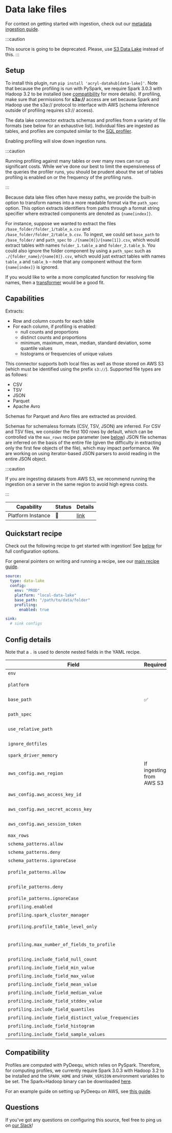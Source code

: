 # Data lake files

For context on getting started with ingestion, check out our [metadata ingestion guide](../README.md).

:::caution

This source is going to be deprecated. Please, use [S3 Data Lake](./s3_data_lake.md) instead of this.
:::

## Setup

To install this plugin, run `pip install 'acryl-datahub[data-lake]'`. Note that because the profiling is run with PySpark, we require Spark 3.0.3 with Hadoop 3.2 to be installed (see [compatibility](#compatibility) for more details). If profiling, make sure that permissions for **s3a://** access are set because Spark and Hadoop use the s3a:// protocol to interface with AWS (schema inference outside of profiling requires s3:// access).

The data lake connector extracts schemas and profiles from a variety of file formats (see below for an exhaustive list).
Individual files are ingested as tables, and profiles are computed similar to the [SQL profiler](./sql_profiles.md).

Enabling profiling will slow down ingestion runs.

:::caution

Running profiling against many tables or over many rows can run up significant costs.
While we've done our best to limit the expensiveness of the queries the profiler runs, you
should be prudent about the set of tables profiling is enabled on or the frequency
of the profiling runs.

:::

Because data lake files often have messy paths, we provide the built-in option to transform names into a more readable format via the `path_spec` option. This option extracts identifiers from paths through a format string specifier where extracted components are denoted as `{name[index]}`.

For instance, suppose we wanted to extract the files `/base_folder/folder_1/table_a.csv` and `/base_folder/folder_2/table_b.csv`. To ingest, we could set `base_path` to `/base_folder/` and `path_spec` to `./{name[0]}/{name[1]}.csv`, which would extract tables with names `folder_1.table_a` and `folder_2.table_b`. You could also ignore the folder component by using a `path_spec` such as `./{folder_name}/{name[0]}.csv`, which would just extract tables with names `table_a` and `table_b` – note that any component without the form `{name[index]}` is ignored.

If you would like to write a more complicated function for resolving file names, then a [transformer](../transformers.md) would be a good fit.

## Capabilities

Extracts:

- Row and column counts for each table
- For each column, if profiling is enabled:
  - null counts and proportions
  - distinct counts and proportions
  - minimum, maximum, mean, median, standard deviation, some quantile values
  - histograms or frequencies of unique values

This connector supports both local files as well as those stored on AWS S3 (which must be identified using the prefix `s3://`). Supported file types are as follows:

- CSV
- TSV
- JSON
- Parquet
- Apache Avro

Schemas for Parquet and Avro files are extracted as provided.

Schemas for schemaless formats (CSV, TSV, JSON) are inferred. For CSV and TSV files, we consider the first 100 rows by default, which can be controlled via the `max_rows` recipe parameter (see [below](#config-details))
JSON file schemas are inferred on the basis of the entire file (given the difficulty in extracting only the first few objects of the file), which may impact performance.
We are working on using iterator-based JSON parsers to avoid reading in the entire JSON object.

:::caution

If you are ingesting datasets from AWS S3, we recommend running the ingestion on a server in the same region to avoid high egress costs.

:::

| Capability        | Status | Details                                  |
| ----------------- | ------ | ---------------------------------------- |
| Platform Instance | 🛑     | [link](../../docs/platform-instances.md) |

## Quickstart recipe

Check out the following recipe to get started with ingestion! See [below](#config-details) for full configuration options.

For general pointers on writing and running a recipe, see our [main recipe guide](../README.md#recipes).

```yml
source:
  type: data-lake
  config:
    env: "PROD"
    platform: "local-data-lake"
    base_path: "/path/to/data/folder"
    profiling:
      enabled: true

sink:
  # sink configs
```

## Config details

Note that a `.` is used to denote nested fields in the YAML recipe.

| Field                                                | Required                 | Default      | Description                                                                                                                                                                                                    |
| ---------------------------------------------------- | ------------------------ | ------------ | -------------------------------------------------------------------------------------------------------------------------------------------------------------------------------------------------------------- |
| `env`                                                |                          | `PROD`       | Environment to use in namespace when constructing URNs.                                                                                                                                                        |
| `platform`                                           |                          | Autodetected | Platform to use in namespace when constructing URNs. If left blank, local paths will correspond to `file` and S3 paths will correspond to `s3`.                                                                |
| `base_path`                                          | ✅                       |              | Path of the base folder to crawl. Unless `schema_patterns` and `profile_patterns` are set, the connector will ingest all files in this folder.                                                                 |
| `path_spec`                                          |                          |              | Format string for constructing table identifiers from the relative path. See the above [setup section](#setup) for details.                                                                                    |
| `use_relative_path`                                  |                          | `False`      | Whether to use the relative path when constructing URNs. Has no effect when a `path_spec` is provided.                                                                                                         |
| `ignore_dotfiles`                                    |                          | `True`       | Whether to ignore files that start with `.`. For instance, `.DS_Store`, `.bash_profile`, etc.                                                                                                                  |
| `spark_driver_memory`                                |                          | `4g`         | Max amount of memory to grant Spark.                                                                                                                                                                           |
| `aws_config.aws_region`                              | If ingesting from AWS S3 |              | AWS region code.                                                                                                                                                                                               |
| `aws_config.aws_access_key_id`                       |                          | Autodetected | See https://boto3.amazonaws.com/v1/documentation/api/latest/guide/credentials.html                                                                                                                             |
| `aws_config.aws_secret_access_key`                   |                          | Autodetected | See https://boto3.amazonaws.com/v1/documentation/api/latest/guide/credentials.html                                                                                                                             |
| `aws_config.aws_session_token`                       |                          | Autodetected | See https://boto3.amazonaws.com/v1/documentation/api/latest/guide/credentials.html                                                                                                                             |
| `max_rows`                                           |                          | `100`        | Maximum number of rows to use when inferring schemas for TSV and CSV files.                                                                                                                                    |
| `schema_patterns.allow`                              |                          | `*`          | List of regex patterns for tables to ingest. Defaults to all.                                                                                                                                                  |
| `schema_patterns.deny`                               |                          |              | List of regex patterns for tables to not ingest. Defaults to none.                                                                                                                                             |
| `schema_patterns.ignoreCase`                         |                          | `True`       | Whether to ignore case sensitivity during pattern matching of tables to ingest.                                                                                                                                |
| `profile_patterns.allow`                             |                          | `*`          | List of regex patterns for tables to profile (a must also be ingested for profiling). Defaults to all.                                                                                                         |
| `profile_patterns.deny`                              |                          |              | List of regex patterns for tables to not profile (a must also be ingested for profiling). Defaults to none.                                                                                                    |
| `profile_patterns.ignoreCase`                        |                          | `True`       | Whether to ignore case sensitivity during pattern matching of tables to profile.                                                                                                                               |
| `profiling.enabled`                                  |                          | `False`      | Whether profiling should be done.                                                                                                                                                                              |
| `profiling.spark_cluster_manager`                    |                          | `None`       | Spark master URL. See [Spark docs](https://spark.apache.org/docs/latest/submitting-applications.html#master-urls) for details.                                                                                 |
| `profiling.profile_table_level_only`                 |                          | `False`      | Whether to perform profiling at table-level only or include column-level profiling as well.                                                                                                                    |
| `profiling.max_number_of_fields_to_profile`          |                          | `None`       | A positive integer that specifies the maximum number of columns to profile for any table. `None` implies all columns. The cost of profiling goes up significantly as the number of columns to profile goes up. |
| `profiling.include_field_null_count`                 |                          | `True`       | Whether to profile for the number of nulls for each column.                                                                                                                                                    |
| `profiling.include_field_min_value`                  |                          | `True`       | Whether to profile for the min value of numeric columns.                                                                                                                                                       |
| `profiling.include_field_max_value`                  |                          | `True`       | Whether to profile for the max value of numeric columns.                                                                                                                                                       |
| `profiling.include_field_mean_value`                 |                          | `True`       | Whether to profile for the mean value of numeric columns.                                                                                                                                                      |
| `profiling.include_field_median_value`               |                          | `True`       | Whether to profile for the median value of numeric columns.                                                                                                                                                    |
| `profiling.include_field_stddev_value`               |                          | `True`       | Whether to profile for the standard deviation of numeric columns.                                                                                                                                              |
| `profiling.include_field_quantiles`                  |                          | `True`       | Whether to profile for the quantiles of numeric columns.                                                                                                                                                       |
| `profiling.include_field_distinct_value_frequencies` |                          | `False`      | Whether to profile for distinct value frequencies.                                                                                                                                                             |
| `profiling.include_field_histogram`                  |                          | `False`      | Whether to profile for the histogram for numeric fields.                                                                                                                                                       |
| `profiling.include_field_sample_values`              |                          | `True`       | Whether to profile for the sample values for all columns.                                                                                                                                                      |

## Compatibility

Profiles are computed with PyDeequ, which relies on PySpark. Therefore, for computing profiles, we currently require Spark 3.0.3 with Hadoop 3.2 to be installed and the `SPARK_HOME` and `SPARK_VERSION` environment variables to be set. The Spark+Hadoop binary can be downloaded [here](https://www.apache.org/dyn/closer.lua/spark/spark-3.0.3/spark-3.0.3-bin-hadoop3.2.tgz).

For an example guide on setting up PyDeequ on AWS, see [this guide](https://aws.amazon.com/blogs/big-data/testing-data-quality-at-scale-with-pydeequ/).

## Questions

If you've got any questions on configuring this source, feel free to ping us on [our Slack](https://slack.datahubproject.io/)!
